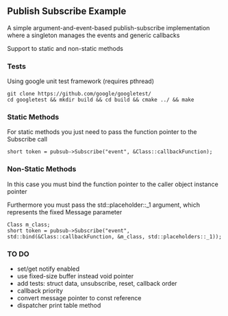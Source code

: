 ## Publish Subscribe Example ##

A simple argument-and-event-based publish-subscribe implementation where a singleton manages the events and generic callbacks

Support to static and non-static methods

### Tests ###

Using google unit test framework (requires pthread)

```
git clone https://github.com/google/googletest/
cd googletest && mkdir build && cd build && cmake ../ && make
```

### Static Methods ###

For static methods you just need to pass the function pointer to the Subscribe call

```
short token = pubsub->Subscribe("event", &Class::callbackFunction);
```

### Non-Static Methods ###

In this case you must bind the function pointer to the caller object instance pointer

Furthermore you must pass the std::placeholder::_1 argument, which represents the fixed Message parameter

```
Class m_class;
short token = pubsub->Subscribe("event", std::bind(&Class::callbackFunction, &m_class, std::placeholders::_1));
```

### TO DO ###
- set/get notify enabled
- use fixed-size buffer instead void pointer
- add tests: struct data, unsubscribe, reset, callback order
- callback priority
- convert message pointer to const reference
- dispatcher print table method
